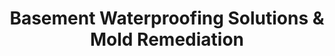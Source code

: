 ---
title: "Basement Waterproofing Solutions & Mold Remediation"
url: /freehold-township/basement-waterproofing-solutions-und-mold-remediation/
shop: Allgemein
---